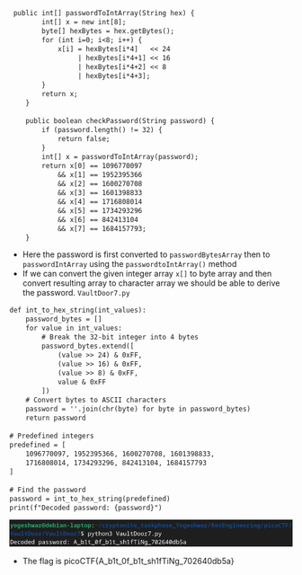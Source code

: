 ```
 public int[] passwordToIntArray(String hex) {
        int[] x = new int[8];
        byte[] hexBytes = hex.getBytes();
        for (int i=0; i<8; i++) {
            x[i] = hexBytes[i*4]   << 24
                 | hexBytes[i*4+1] << 16
                 | hexBytes[i*4+2] << 8
                 | hexBytes[i*4+3];
        }
        return x;
    }

    public boolean checkPassword(String password) {
        if (password.length() != 32) {
            return false;
        }
        int[] x = passwordToIntArray(password);
        return x[0] == 1096770097
            && x[1] == 1952395366
            && x[2] == 1600270708
            && x[3] == 1601398833
            && x[4] == 1716808014
            && x[5] == 1734293296
            && x[6] == 842413104
            && x[7] == 1684157793;
    }
```
- Here the password is first converted to `passwordBytesArray` then to `passwordIntArray` using the `passwordtoIntArray()` method
- If we can convert the given integer array `x[]` to byte array and then convert resulting array to character array we should be able 
to derive the password.
`VaultDoor7.py`
```
def int_to_hex_string(int_values):
    password_bytes = []
    for value in int_values:
        # Break the 32-bit integer into 4 bytes
        password_bytes.extend([
            (value >> 24) & 0xFF,
            (value >> 16) & 0xFF,
            (value >> 8) & 0xFF,
            value & 0xFF
        ])
    # Convert bytes to ASCII characters
    password = ''.join(chr(byte) for byte in password_bytes)
    return password

# Predefined integers
predefined = [
    1096770097, 1952395366, 1600270708, 1601398833,
    1716808014, 1734293296, 842413104, 1684157793
]

# Find the password
password = int_to_hex_string(predefined)
print(f"Decoded password: {password}")

```
![alt text](image.png)
- The flag is picoCTF{A_b1t_0f_b1t_sh1fTiNg_702640db5a}